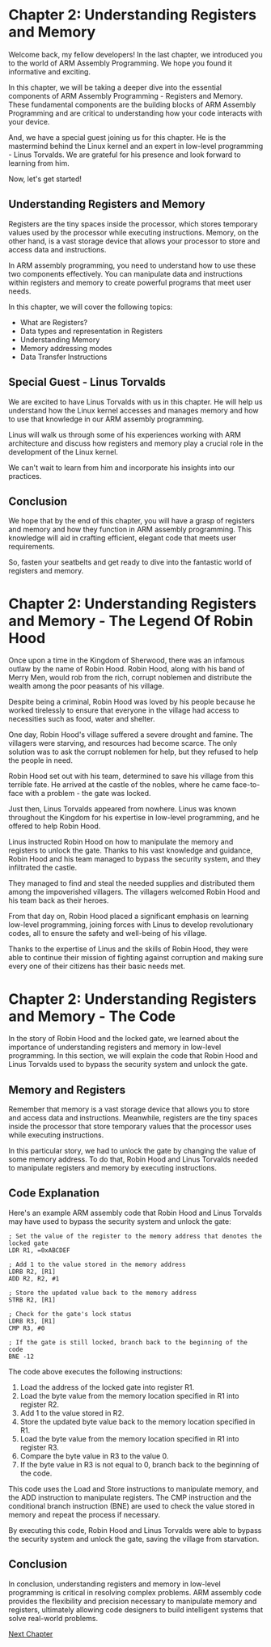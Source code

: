 # Chapter 2: Understanding Registers and Memory

Welcome back, my fellow developers! In the last chapter, we introduced you to the world of ARM Assembly Programming. We hope you found it informative and exciting.

In this chapter, we will be taking a deeper dive into the essential components of ARM Assembly Programming - Registers and Memory. These fundamental components are the building blocks of ARM Assembly Programming and are critical to understanding how your code interacts with your device.

And, we have a special guest joining us for this chapter. He is the mastermind behind the Linux kernel and an expert in low-level programming - Linus Torvalds. We are grateful for his presence and look forward to learning from him.

Now, let's get started!

## Understanding Registers and Memory

Registers are the tiny spaces inside the processor, which stores temporary values used by the processor while executing instructions. Memory, on the other hand, is a vast storage device that allows your processor to store and access data and instructions.

In ARM assembly programming, you need to understand how to use these two components effectively. You can manipulate data and instructions within registers and memory to create powerful programs that meet user needs.

In this chapter, we will cover the following topics:

- What are Registers?
- Data types and representation in Registers
- Understanding Memory
- Memory addressing modes
- Data Transfer Instructions

## Special Guest - Linus Torvalds

We are excited to have Linus Torvalds with us in this chapter. He will help us understand how the Linux kernel accesses and manages memory and how to use that knowledge in our ARM assembly programming.

Linus will walk us through some of his experiences working with ARM architecture and discuss how registers and memory play a crucial role in the development of the Linux kernel.

We can't wait to learn from him and incorporate his insights into our practices.

## Conclusion

We hope that by the end of this chapter, you will have a grasp of registers and memory and how they function in ARM assembly programming. This knowledge will aid in crafting efficient, elegant code that meets user requirements.

So, fasten your seatbelts and get ready to dive into the fantastic world of registers and memory.
# Chapter 2: Understanding Registers and Memory - The Legend Of Robin Hood

Once upon a time in the Kingdom of Sherwood, there was an infamous outlaw by the name of Robin Hood. Robin Hood, along with his band of Merry Men, would rob from the rich, corrupt noblemen and distribute the wealth among the poor peasants of his village.

Despite being a criminal, Robin Hood was loved by his people because he worked tirelessly to ensure that everyone in the village had access to necessities such as food, water and shelter.

One day, Robin Hood's village suffered a severe drought and famine. The villagers were starving, and resources had become scarce. The only solution was to ask the corrupt noblemen for help, but they refused to help the people in need.

Robin Hood set out with his team, determined to save his village from this terrible fate. He arrived at the castle of the nobles, where he came face-to-face with a problem - the gate was locked.

Just then, Linus Torvalds appeared from nowhere. Linus was known throughout the Kingdom for his expertise in low-level programming, and he offered to help Robin Hood.

Linus instructed Robin Hood on how to manipulate the memory and registers to unlock the gate. Thanks to his vast knowledge and guidance, Robin Hood and his team managed to bypass the security system, and they infiltrated the castle.

They managed to find and steal the needed supplies and distributed them among the impoverished villagers. The villagers welcomed Robin Hood and his team back as their heroes.

From that day on, Robin Hood placed a significant emphasis on learning low-level programming, joining forces with Linus to develop revolutionary codes, all to ensure the safety and well-being of his village.

Thanks to the expertise of Linus and the skills of Robin Hood, they were able to continue their mission of fighting against corruption and making sure every one of their citizens has their basic needs met.
# Chapter 2: Understanding Registers and Memory - The Code

In the story of Robin Hood and the locked gate, we learned about the importance of understanding registers and memory in low-level programming. In this section, we will explain the code that Robin Hood and Linus Torvalds used to bypass the security system and unlock the gate.

## Memory and Registers

Remember that memory is a vast storage device that allows you to store and access data and instructions. Meanwhile, registers are the tiny spaces inside the processor that store temporary values that the processor uses while executing instructions.

In this particular story, we had to unlock the gate by changing the value of some memory address. To do that, Robin Hood and Linus Torvalds needed to manipulate registers and memory by executing instructions.

## Code Explanation

Here's an example ARM assembly code that Robin Hood and Linus Torvalds may have used to bypass the security system and unlock the gate:

```assembly
; Set the value of the register to the memory address that denotes the locked gate
LDR R1, =0xABCDEF

; Add 1 to the value stored in the memory address
LDRB R2, [R1]
ADD R2, R2, #1

; Store the updated value back to the memory address
STRB R2, [R1]

; Check for the gate's lock status
LDRB R3, [R1]
CMP R3, #0

; If the gate is still locked, branch back to the beginning of the code
BNE -12
```

The code above executes the following instructions:

1. Load the address of the locked gate into register R1.
2. Load the byte value from the memory location specified in R1 into register R2.
3. Add 1 to the value stored in R2.
4. Store the updated byte value back to the memory location specified in R1.
5. Load the byte value from the memory location specified in R1 into register R3.
6. Compare the byte value in R3 to the value 0.
7. If the byte value in R3 is not equal to 0, branch back to the beginning of the code.

This code uses the Load and Store instructions to manipulate memory, and the ADD instruction to manipulate registers. The CMP instruction and the conditional branch instruction (BNE) are used to check the value stored in memory and repeat the process if necessary.

By executing this code, Robin Hood and Linus Torvalds were able to bypass the security system and unlock the gate, saving the village from starvation.

## Conclusion

In conclusion, understanding registers and memory in low-level programming is critical in resolving complex problems. ARM assembly code provides the flexibility and precision necessary to manipulate memory and registers, ultimately allowing code designers to build intelligent systems that solve real-world problems.


[Next Chapter](03_Chapter03.md)